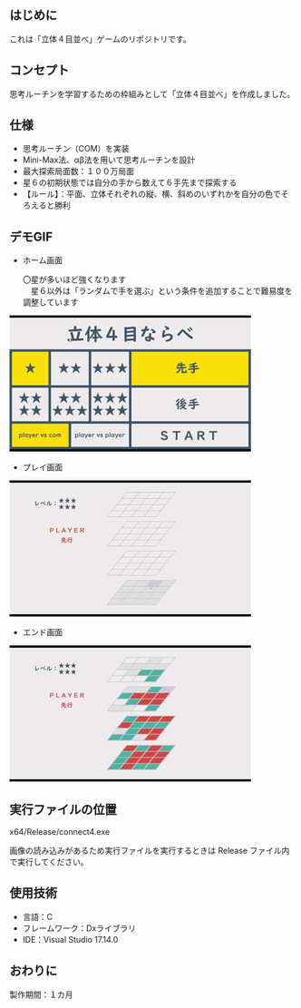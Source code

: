 ﻿## はじめに
これは「立体４目並べ」ゲームのリポジトリです。

## コンセプト
思考ルーチンを学習するための枠組みとして「立体４目並べ」を作成しました。

## 仕様
- 思考ルーチン（COM）を実装
- Mini-Max法、αβ法を用いて思考ルーチンを設計
- 最大探索局面数：１００万局面
- 星６の初期状態では自分の手から数えて６手先まで探索する
- 【ルール】：平面、立体それぞれの縦、横、斜めのいずれかを自分の色でそろえると勝利

## デモGIF
- ホーム画面

  〇星が多いほど強くなります  
　星６以外は「ランダムで手を選ぶ」という条件を追加することで難易度を調整しています
  
![ホーム画面](README-resource/Connect4-home.gif)

- プレイ画面

![プレイ画面](README-resource/Connect4-play.gif)

- エンド画面

![エンド画面](README-resource/Connect4-end.gif)

## 実行ファイルの位置
x64/Release/connect4.exe

画像の読み込みがあるため実行ファイルを実行するときは Release ファイル内で実行してください。

## 使用技術
- 言語：C
- フレームワーク：Dxライブラリ
- IDE：Visual Studio 17.14.0

## おわりに
製作期間：１カ月
